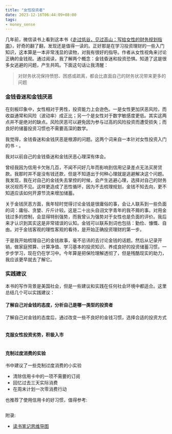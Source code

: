 ```yaml
---
title: "女性投资者"
date: 2023-12-16T06:44:09+08:00
tags:
- money_sense
---
```


几年前，微信读书上看到这本书《[走过低谷，见过高山：写给女性的财务规划指南](https://weread.qq.com/web/bookDetail/b50326a072093049b50cba1)》，好奇的翻了翻，发现还是值得一读的。正好那是在学习投资理财的一些入门知识，这本算是一本非常浅显的读物，对我有很好的指导。作者从女性视角来讨论正确的金钱观。通过阅读，我了解两个概念：金钱昏迷和投资恐惧。知道了这是很多女逃避的问题，产生共鸣。下面这句话让我清醒：

> 对财务状况保持愤怒、困惑或疏离，都会比直面自己的财务状况带来更多的问题  

### 金钱昏迷和金钱厌恶

在刻板印象中，女性相对于男性，投资能力上会逊色。一是女性更加厌恶风险，而收益通常和风险（波动率）成正比；另一个是女性对于数字敏感度更低。其实这两点并不是绝对的缺点。风险厌恶可以避免因为参与过高的风险投资而遭受损失；而良好的储蓄投资习惯也不需要高深的数学。

我觉得，金钱昏迷和金钱厌恶是根源的问题。这两个词来自一本针对女性投资入门的书 - 。

我对以前自己的金钱昏迷和金钱厌恶心理深有体会。

曾经我因为信用卡欠账几百，不闻不问好几年而影响到信用记录差点无法买房贷款。我那时并不是没有钱还款，但是不知道出于何种心理就是逃避解决这个问题。我发现，我在对自己的金钱失去掌控的时候，会产生逃避心理，选择对自己的财务状况视而不见。这样更造成了恶性循环，因为不去梳理规划，金钱不知去向，更不知道应该如何开源节流来增加储蓄。

关于金钱厌恶方面，我年轻时觉得讨论金钱是很庸俗的事，会让人联系到一些负面的词：庸俗、贪婪、斤斤计较。这是二十出头自诩文字青年的我不屑的事。对用金钱过多的控制，会显得特别强势，而我曾认为强势对于女性也是负面的评价。我后来才认识到其实这是非常错误的认知。金钱可以联系到词也包括：勤俭、慷慨、自由。对于金钱客观的理性客观的看待，是开始正确投资理财的第一步。

于是我开始梳理自己的金钱故事，毫不忌讳的去讨论金钱的话题。然后从记录开销，做家庭预算、计算净值、学习基本的投资知识、养成良好的投资储蓄习惯，一步步学习，现在仍在学习中。今年算是把保险理解透彻了，但是残酷现实的助力，我应该更早就去了解它。

### 实践建议
  
本书的写作背景是美国社会，但是一些建议和实践在任何社会环境中都适合。这里总结几个可以实践建议：  
  
#### 了解自己对金钱的态度，分析自己是哪一类型的投资者

了解自己对金钱的态度后，通过改变一些不良好的金钱习惯，选择合适的投资方式  

<div>
    <span class="image fit" style="max-width: 500px;"><img src="https://s3.ap-southeast-1.amazonaws.com/littlecheesecake.me/money.sense/female_investor/money_sense_female_investor1.png" alt="" /></span>
<div>
  
#### 克服女性投资劣势，积极入市


<div>
    <span class="image fit" style="max-width: 500px;"><img src="https://s3.ap-southeast-1.amazonaws.com/littlecheesecake.me/money.sense/female_investor/money_sense_female_investor2.png" alt="" /></span>
<div>
  
#### 克制过度消费的实验  

书中建议了一些克制过度消费的小实验
- 清除信用卡中的一项不需要的订阅
- 回忆过去三天实际消费
- 在周末计划一次零消费行动

也推荐了使用信用卡的好习惯，值得参考:

<div>
    <span class="image fit" style="max-width: 500px;"><img src="https://s3.ap-southeast-1.amazonaws.com/littlecheesecake.me/money.sense/female_investor/money_sense_female_invester3.png" alt="" /></span>
<div>

附录:
- [读书笔记思维导图](https://xmind.app/m/CwCH7g)


